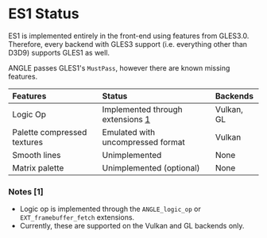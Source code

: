 # ES1 Status

ES1 is implemented entirely in the front-end using features from GLES3.0.  Therefore, every backend
with GLES3 support (i.e. everything other than D3D9) supports GLES1 as well.

ANGLE passes GLES1's `MustPass`, however there are known missing features.

| Features                             | Status                                       | Backends |
|:-------------------------------------|:---------------------------------------------|:------------|
| Logic Op                             | Implemented through extensions [1](#notes-1) | Vulkan, GL  |
| Palette compressed textures          | Emulated with uncompressed format            | Vulkan      |
| Smooth lines                         | Unimplemented                                | None        |
| Matrix palette                       | Unimplemented (optional)                     | None        |

### Notes [1]
* Logic op is implemented through the `ANGLE_logic_op` or `EXT_framebuffer_fetch` extensions.
* Currently, these are supported on the Vulkan and GL backends only.
